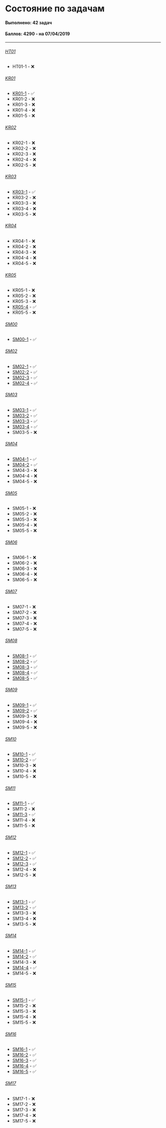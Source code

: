# Состояние по задачам

#### Выполнено: 42 задач
#### Баллов: 4290 - на 07/04/2019

<hr>

###### [HT01](./ht1)
- HT01-1 - ❌

###### [KR01](./kr01)
- [KR01-1](kr01/kr01-1.c) - ✅
- KR01-2 - ❌
- KR01-3 - ❌
- KR01-4 - ❌
- KR01-5 - ❌

###### [KR02](./kr02)
- KR02-1 - ❌
- KR02-2 - ❌
- KR02-3 - ❌
- KR02-4 - ❌
- KR02-5 - ❌

###### [KR03](./kr03)
- [KR03-1](kr03/kr03-1.S) - ✅
- KR03-2 - ❌
- KR03-3 - ❌
- KR03-4 - ❌
- KR03-5 - ❌

###### [KR04](./kr04)
- KR04-1 - ❌
- KR04-2 - ❌
- KR04-3 - ❌
- KR04-4 - ❌
- KR04-5 - ❌

###### [KR05](./kr05)
- KR05-1 - ❌
- KR05-2 - ❌
- KR05-3 - ❌
- [KR05-4](kr05/kr05-4.c) - ✅
- KR05-5 - ❌

###### [SM00](./sm00)
- [SM00-1](sm00/sm00-1.c) - ✅

###### [SM02](./sm02)
- [SM02-1](sm02/sm02-1.c) - ✅
- [SM02-2](sm02/sm02-2.c) - ✅
- [SM02-3](sm02/sm02-3.c) - ✅
- [SM02-4](sm02/sm02-3.c) - ✅

###### [SM03](./sm03)
- [SM03-1](sm03/sm03-1.c) - ✅
- [SM03-2](sm03/sm03-2.c) - ✅
- [SM03-3](sm03/sm03-3.c) - ✅
- [SM03-4](sm03/sm03-4.c) - ✅
- SM03-5 - ❌

###### [SM04](./sm04)
- [SM04-1](sm04/sm04-1.c) - ✅
- [SM04-2](sm04/sm04-2.c) - ✅
- SM04-3 - ❌
- SM04-4 - ❌
- SM04-5 - ❌

###### [SM05](./sm05)
- SM05-1 - ❌
- SM05-2 - ❌
- SM05-3 - ❌
- SM05-4 - ❌
- SM05-5 - ❌

###### [SM06](./sm06)
- SM06-1 - ❌
- SM06-2 - ❌
- SM06-3 - ❌
- SM06-4 - ❌
- SM06-5 - ❌

###### [SM07](./sm07)
- SM07-1 - ❌
- SM07-2 - ❌
- SM07-3 - ❌
- SM07-4 - ❌
- SM07-5 - ❌

###### [SM08](./sm08)
- [SM08-1](sm08/sm08-1.S) - ✅
- [SM08-2](sm08/sm08-2.S) - ✅
- [SM08-3](sm08/sm08-3.S) - ✅
- [SM08-4](sm08/sm08-4.S) - ✅
- [SM08-5](sm08/sm08-5.S) - ✅

###### [SM09](./sm09)
- [SM09-1](sm09/sm09-1.S) - ✅
- [SM09-2](sm09/sm09-2.S) - ✅
- SM09-3 - ❌
- SM09-4 - ❌
- SM09-5 - ❌

###### [SM10](./sm10)
- [SM10-1](sm10/sm10-1.S) - ✅
- [SM10-2](sm10/sm10-2.S) - ✅
- SM10-3 - ❌
- SM10-4 - ❌
- SM10-5 - ❌

###### [SM11](./sm11)
- [SM11-1](sm11/sm1-1.S) - ✅
- SM11-2 - ❌
- [SM11-3](sm11/sm11-3.c) - ✅
- SM11-4 - ❌
- SM11-5 - ❌

###### [SM12](./sm12)
- [SM12-1](sm12/sm12-1.c) - ✅
- [SM12-2](sm12/sm12-2.c) - ✅
- [SM12-3](sm12/sm12-3.c) - ✅
- SM12-4 - ❌
- SM12-5 - ❌

###### [SM13](./sm13)
- [SM13-1](sm13/sm13-1.c) - ✅
- [SM13-2](sm13/sm13-2.c) - ✅
- SM13-3 - ❌
- SM13-4 - ❌
- SM13-5 - ❌

###### [SM14](./sm14)
- [SM14-1](sm14/sm14-1.c) - ✅
- [SM14-2](sm14/sm14-2.c) - ✅
- SM14-3 - ❌
- [SM14-4](sm14/sm14-4.c) - ✅
- SM14-5 - ❌

###### [SM15](./sm15)
- [SM15-1](sm15/sm15-1.c) - ✅
- SM15-2 - ❌
- SM15-3 - ❌
- SM15-4 - ❌
- SM15-5 - ❌

###### [SM16](./sm16)
- [SM16-1](sm16/sm16-1.c) - ✅
- [SM16-2](sm16/sm16-2.c) - ✅
- [SM16-3](sm16/sm16-3.c) - ✅
- [SM16-4](sm16/sm16-4.c) - ✅
- [SM16-5](sm16/sm16-5.c) - ✅

###### [SM17](./sm17)
- SM17-1 - ❌
- SM17-2 - ❌
- SM17-3 - ❌
- SM17-4 - ❌
- SM17-5 - ❌
